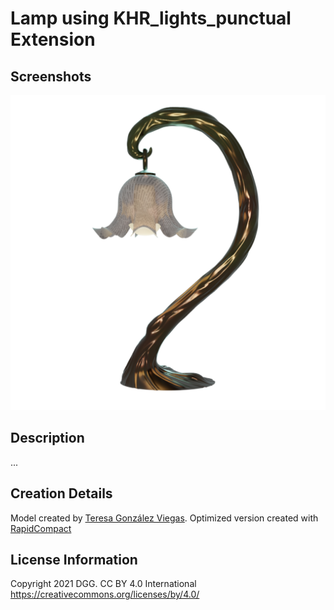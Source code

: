 # Lamp using KHR_lights_punctual Extension


## Screenshots

![screenshot](images/lamp_white_bg.png)


## Description

...



## Creation Details

Model created by [Teresa González Viegas](https://www.artstation.com/teresagviegas). Optimized version created with [RapidCompact](https://rapidcompact.com/)


## License Information

Copyright 2021 DGG. CC BY 4.0 International https://creativecommons.org/licenses/by/4.0/
